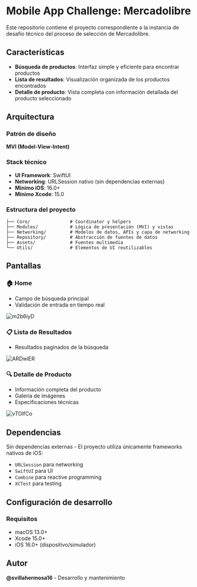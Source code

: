 # Mobile App Challenge: Mercadolibre

Este repositorio contiene el proyecto correspondiente a la instancia de desafío técnico del proceso de selección de Mercadolibre.

## Características

- **Búsqueda de productos**: Interfaz simple y eficiente para encontrar productos
- **Lista de resultados**: Visualización organizada de los productos encontrados
- **Detalle de producto**: Vista completa con información detallada del producto seleccionado

## Arquitectura

### Patrón de diseño
**MVI (Model-View-Intent)** 

### Stack técnico
- **UI Framework**: SwiftUI
- **Networking**: URLSession nativo (sin dependencias externas)
- **Mínimo iOS**: 16.0+
- **Mínimo Xcode**: 15.0

### Estructura del proyecto
```
├── Core/               # Coordinator y helpers
├── Modules/            # Lógica de presentación (MVI) y vistas
├── Networking/         # Modelos de datos, APIs y capa de networking
├── Repository/         # Abstracción de fuentes de datos
├── Assets/             # Fuentes multimedia
└── Utils/              # Elementos de UI reutilizables
```

## Pantallas

### 🏠 Home
- Campo de búsqueda principal
- Validación de entrada en tiempo real

![m2b6iyD](https://github.com/user-attachments/assets/b5ad6efa-bf81-473f-b79e-3f5977648ce4)

### 📋 Lista de Resultados
- Resultados paginados de la búsqueda

![ARDwlER](https://github.com/user-attachments/assets/0fd23a6d-a551-4318-be9b-39b1f4b28c36)

### 🔍 Detalle de Producto
- Información completa del producto
- Galería de imágenes
- Especificaciones técnicas

![vTOlfCo](https://github.com/user-attachments/assets/50896b9c-3982-4701-84e9-bf0b4dc93026)

## Dependencias

Sin dependencias externas - El proyecto utiliza únicamente frameworks nativos de iOS:

- `URLSession` para networking
- `SwiftUI` para UI
- `Combine` para reactive programming
- `XCTest` para testing

## Configuración de desarrollo

### Requisitos
- macOS 13.0+
- Xcode 15.0+
- iOS 16.0+ (dispositivo/simulador)


## Autor

**@svillahermosa16** - Desarrollo y mantenimiento







